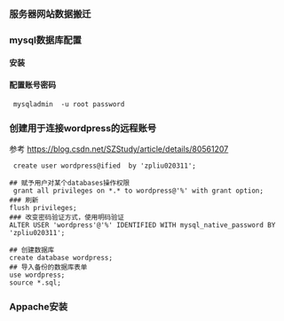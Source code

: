### 服务器网站数据搬迁

### mysql数据库配置

#### 安装

#### 配置账号密码

` mysqladmin  -u root password`

### 创建用于连接wordpress的远程账号

参考  https://blog.csdn.net/SZStudy/article/details/80561207 

` create user wordpress@ified  by 'zpliu020311';`

```mysql
## 赋予用户对某个databases操作权限
 grant all privileges on *.* to wordpress@'%' with grant option;
### 刷新
flush privileges;
### 改变密码验证方式，使用明码验证
ALTER USER 'wordpress'@'%' IDENTIFIED WITH mysql_native_password BY 'zpliu020311';

## 创建数据库
create database wordpress;
## 导入备份的数据库表单
use wordpress;
source *.sql;

```



### Appache安装







